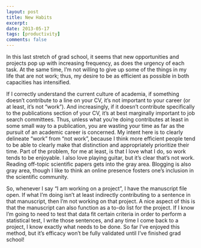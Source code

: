 ```yaml
---
layout: post
title: New Habits
excerpt: 
date: 2013-05-17
tags: [productivity]
comments: false
---
```

In this last stretch of grad school, it seems that new opportunities and projects pop up with increasing frequency, as does the urgency of each task. At the same time, I’m not willing to give up some of the things in my life that are not work; thus, my desire to be as efficient as possible in both capacities has intensified.

If I correctly understand the current culture of academia, if something doesn’t contribute to a line on your CV, it’s not important to your career (or at least, it’s not “work”). And increasingly, if it doesn’t contribute specifically to the publications section of your CV, it’s at best marginally important to job search committees. Thus, unless what you’re doing contributes at least in some small way to a publication, you are wasting your time as far as the pursuit of an academic career is concerned. My intent here is to clearly delineate “work” from “not work”, because I think more efficient people tend to be able to clearly make that distinction and appropriately prioritize their time. Part of the problem, for me at least, is that I love what I do, so work tends to be enjoyable. I also love playing guitar, but it’s clear that’s not work. Reading off-topic scientific papers gets into the gray area. Blogging is also gray area, though I like to think an online presence fosters one’s inclusion in the scientific community.

So, whenever I say “I am working on a project”, I have the manuscript file open. If what I’m doing isn’t at least indirectly contributing to a sentence in that manuscript, then I’m not working on that project. A nice aspect of this is that the manuscript can also function as a to-do list for the project. If I know I’m going to need to test that data fit certain criteria in order to perform a statistical test, I write those sentences, and any time I come back to a project, I know exactly what needs to be done. So far I’ve enjoyed this method, but it’s efficacy won’t be fully validated until I’ve finished grad school!
